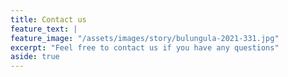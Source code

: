 ```yaml
---
title: Contact us
feature_text: |
feature_image: "/assets/images/story/bulungula-2021-331.jpg"
excerpt: "Feel free to contact us if you have any questions"
aside: true
---
```



